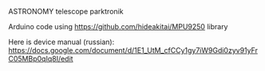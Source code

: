 ASTRONOMY telescope parktronik

Arduino code using https://github.com/hideakitai/MPU9250 library

Here is device manual (russian): https://docs.google.com/document/d/1E1_UtM_cfCCy1gy7iW9Gdi0zyv91yFrC05MBp0qIq8I/edit
